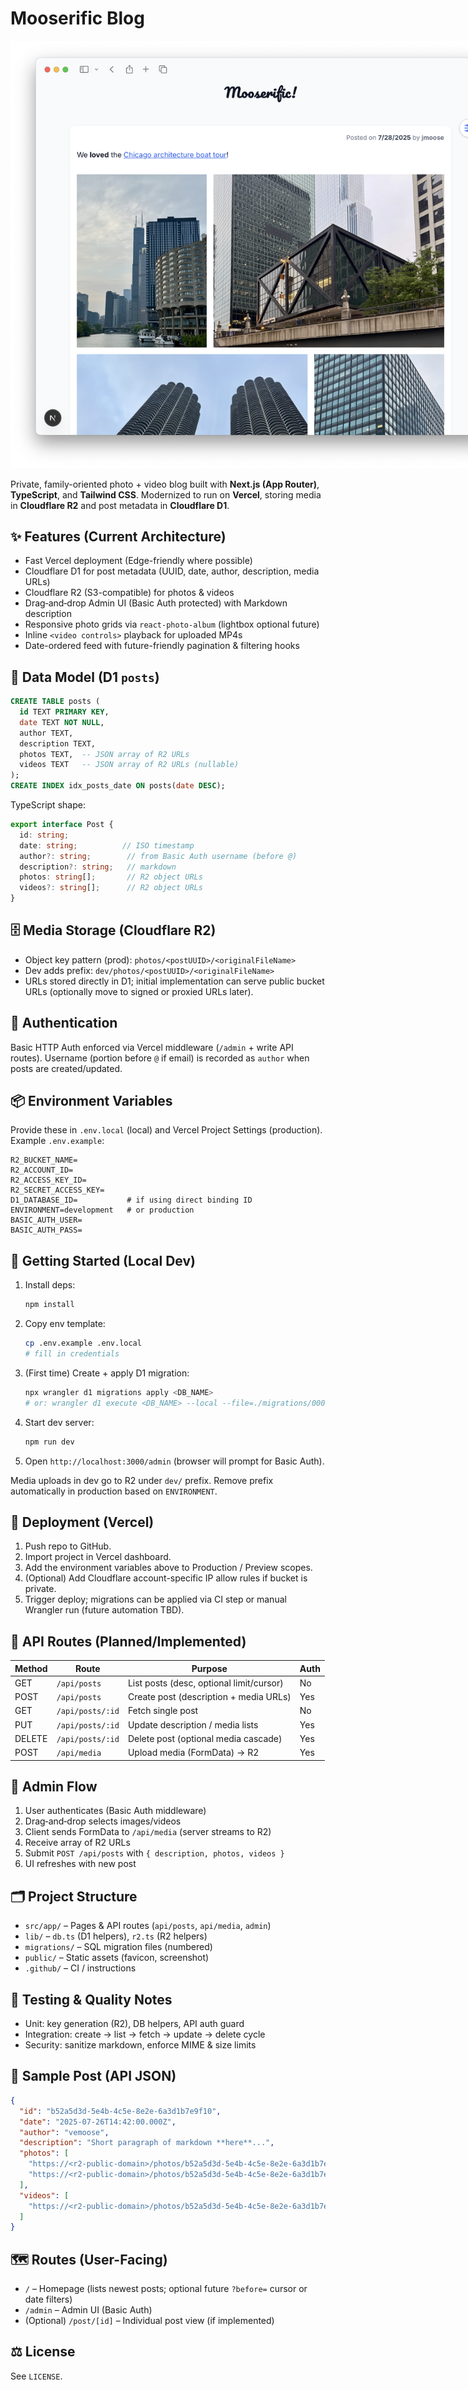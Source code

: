# Mooserific Blog

<p align="center">
  <img src="https://raw.githubusercontent.com/jmooserific/mooserific-blog/refs/heads/main/public/Screenshot.png" alt="screenshot of Mooserific Blog" style="max-width: 800px;"/>
</p>

Private, family-oriented photo + video blog built with **Next.js (App Router)**, **TypeScript**, and **Tailwind CSS**. Modernized to run on **Vercel**, storing media in **Cloudflare R2** and post metadata in **Cloudflare D1**.

## ✨ Features (Current Architecture)
- Fast Vercel deployment (Edge-friendly where possible)
- Cloudflare D1 for post metadata (UUID, date, author, description, media URLs)
- Cloudflare R2 (S3-compatible) for photos & videos
- Drag‑and‑drop Admin UI (Basic Auth protected) with Markdown description
- Responsive photo grids via `react-photo-album` (lightbox optional future)
- Inline `<video controls>` playback for uploaded MP4s
- Date-ordered feed with future-friendly pagination & filtering hooks

## 🧱 Data Model (D1 `posts`)
```sql
CREATE TABLE posts (
  id TEXT PRIMARY KEY,
  date TEXT NOT NULL,
  author TEXT,
  description TEXT,
  photos TEXT,  -- JSON array of R2 URLs
  videos TEXT   -- JSON array of R2 URLs (nullable)
);
CREATE INDEX idx_posts_date ON posts(date DESC);
```

TypeScript shape:
```ts
export interface Post {
  id: string;
  date: string;          // ISO timestamp
  author?: string;        // from Basic Auth username (before @)
  description?: string;   // markdown
  photos: string[];       // R2 object URLs
  videos?: string[];      // R2 object URLs
}
```

## 🗄️ Media Storage (Cloudflare R2)
- Object key pattern (prod): `photos/<postUUID>/<originalFileName>`
- Dev adds prefix: `dev/photos/<postUUID>/<originalFileName>`
- URLs stored directly in D1; initial implementation can serve public bucket URLs (optionally move to signed or proxied URLs later).

## 🔐 Authentication
Basic HTTP Auth enforced via Vercel middleware (`/admin` + write API routes). Username (portion before `@` if email) is recorded as `author` when posts are created/updated.

## 📦 Environment Variables
Provide these in `.env.local` (local) and Vercel Project Settings (production). Example `.env.example`:
```env
R2_BUCKET_NAME=
R2_ACCOUNT_ID=
R2_ACCESS_KEY_ID=
R2_SECRET_ACCESS_KEY=
D1_DATABASE_ID=           # if using direct binding ID
ENVIRONMENT=development   # or production
BASIC_AUTH_USER=
BASIC_AUTH_PASS=
```

## 🚀 Getting Started (Local Dev)
1. Install deps:
   ```bash
   npm install
   ```
2. Copy env template:
   ```bash
   cp .env.example .env.local
   # fill in credentials
   ```
3. (First time) Create + apply D1 migration:
   ```bash
   npx wrangler d1 migrations apply <DB_NAME>
   # or: wrangler d1 execute <DB_NAME> --local --file=./migrations/0001_posts.sql
   ```
4. Start dev server:
   ```bash
   npm run dev
   ```
5. Open `http://localhost:3000/admin` (browser will prompt for Basic Auth).

Media uploads in dev go to R2 under `dev/` prefix. Remove prefix automatically in production based on `ENVIRONMENT`.

## 🛫 Deployment (Vercel)
1. Push repo to GitHub.
2. Import project in Vercel dashboard.
3. Add the environment variables above to Production / Preview scopes.
4. (Optional) Add Cloudflare account-specific IP allow rules if bucket is private.
5. Trigger deploy; migrations can be applied via CI step or manual Wrangler run (future automation TBD).

## 🧪 API Routes (Planned/Implemented)
| Method | Route             | Purpose                               | Auth |
|--------|-------------------|----------------------------------------|------|
| GET    | `/api/posts`      | List posts (desc, optional limit/cursor)| No   |
| POST   | `/api/posts`      | Create post (description + media URLs) | Yes  |
| GET    | `/api/posts/:id`  | Fetch single post                      | No   |
| PUT    | `/api/posts/:id`  | Update description / media lists       | Yes  |
| DELETE | `/api/posts/:id`  | Delete post (optional media cascade)   | Yes  |
| POST   | `/api/media`      | Upload media (FormData) -> R2          | Yes  |

## 🧮 Admin Flow
1. User authenticates (Basic Auth middleware)
2. Drag‑and‑drop selects images/videos
3. Client sends FormData to `/api/media` (server streams to R2)
4. Receive array of R2 URLs
5. Submit `POST /api/posts` with `{ description, photos, videos }`
6. UI refreshes with new post

## 🗂️ Project Structure
- `src/app/` – Pages & API routes (`api/posts`, `api/media`, `admin`)
- `lib/` – `db.ts` (D1 helpers), `r2.ts` (R2 helpers)
- `migrations/` – SQL migration files (numbered)
- `public/` – Static assets (favicon, screenshot)
- `.github/` – CI / instructions

## 🧪 Testing & Quality Notes
- Unit: key generation (R2), DB helpers, API auth guard
- Integration: create → list → fetch → update → delete cycle
- Security: sanitize markdown, enforce MIME & size limits

## 📄 Sample Post (API JSON)
```json
{
  "id": "b52a5d3d-5e4b-4c5e-8e2e-6a3d1b7e9f10",
  "date": "2025-07-26T14:42:00.000Z",
  "author": "vemoose",
  "description": "Short paragraph of markdown **here**...",
  "photos": [
    "https://<r2-public-domain>/photos/b52a5d3d-5e4b-4c5e-8e2e-6a3d1b7e9f10/IMG_0001.jpg",
    "https://<r2-public-domain>/photos/b52a5d3d-5e4b-4c5e-8e2e-6a3d1b7e9f10/IMG_0002.jpg"
  ],
  "videos": [
    "https://<r2-public-domain>/photos/b52a5d3d-5e4b-4c5e-8e2e-6a3d1b7e9f10/clip1.mp4"
  ]
}
```

## 🗺️ Routes (User-Facing)
- `/` – Homepage (lists newest posts; optional future `?before=` cursor or date filters)
- `/admin` – Admin UI (Basic Auth)
- (Optional) `/post/[id]` – Individual post view (if implemented)

## ⚖️ License
See `LICENSE`.

